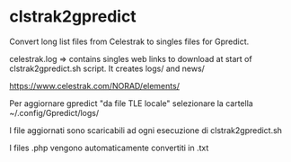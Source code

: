 # clstrak2gpredict

Convert long list files from Celestrak to singles files for Gpredict.

celestrak.log => contains singles web links to download at start of clstrak2gpredict.sh script.
It creates logs/ and news/

https://www.celestrak.com/NORAD/elements/

Per aggiornare gpredict "da file TLE locale" selezionare la cartella ~/.config/Gpredict/logs/

I file aggiornati sono scaricabili ad ogni esecuzione di clstrak2gpredict.sh

I files .php vengono automaticamente convertiti in .txt
